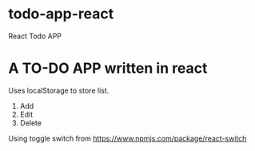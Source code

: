 # todo-app-react
React Todo APP

# A TO-DO APP written in react

Uses localStorage to store list.
1. Add
2. Edit
3. Delete

Using toggle switch from 
https://www.npmjs.com/package/react-switch

